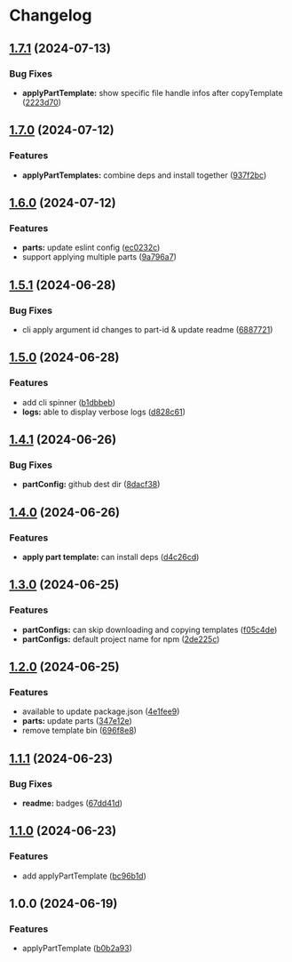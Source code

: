 # Changelog

## [1.7.1](https://github.com/GloryWong/templates/compare/v1.7.0...v1.7.1) (2024-07-13)


### Bug Fixes

* **applyPartTemplate:** show specific file handle infos after copyTemplate ([2223d70](https://github.com/GloryWong/templates/commit/2223d70a06d33db302a3de8c4bd0d36a4571d1e8))

## [1.7.0](https://github.com/GloryWong/templates/compare/v1.6.0...v1.7.0) (2024-07-12)


### Features

* **applyPartTemplates:** combine deps and install together ([937f2bc](https://github.com/GloryWong/templates/commit/937f2bc453615da103442eb3b970daa550341d61))

## [1.6.0](https://github.com/GloryWong/templates/compare/v1.5.1...v1.6.0) (2024-07-12)


### Features

* **parts:** update eslint config ([ec0232c](https://github.com/GloryWong/templates/commit/ec0232c6afa87530cdb446c15df57a11bae8a489))
* support applying multiple parts ([9a796a7](https://github.com/GloryWong/templates/commit/9a796a7d4b54bf2d6c756a221a118ad4aa2dbd50))

## [1.5.1](https://github.com/GloryWong/templates/compare/v1.5.0...v1.5.1) (2024-06-28)


### Bug Fixes

* cli apply argument id changes to part-id & update readme ([6887721](https://github.com/GloryWong/templates/commit/68877211116f67957c4a5c147d750fc33f0a0398))

## [1.5.0](https://github.com/GloryWong/templates/compare/v1.4.1...v1.5.0) (2024-06-28)


### Features

* add cli spinner ([b1dbbeb](https://github.com/GloryWong/templates/commit/b1dbbeb64e54c60fe06531a668dcd4e09074ddd2))
* **logs:** able to display verbose logs ([d828c61](https://github.com/GloryWong/templates/commit/d828c616ada1d277f3d150809c4261ae6e790438))

## [1.4.1](https://github.com/GloryWong/templates/compare/v1.4.0...v1.4.1) (2024-06-26)


### Bug Fixes

* **partConfig:** github dest dir ([8dacf38](https://github.com/GloryWong/templates/commit/8dacf3814f7865d2cd66fc61f05e49e0221b2656))

## [1.4.0](https://github.com/GloryWong/templates/compare/v1.3.0...v1.4.0) (2024-06-26)


### Features

* **apply part template:** can install deps ([d4c26cd](https://github.com/GloryWong/templates/commit/d4c26cd022a526d78ce230be6fc63adc5416a38e))

## [1.3.0](https://github.com/GloryWong/templates/compare/v1.2.0...v1.3.0) (2024-06-25)


### Features

* **partConfigs:** can skip downloading and copying templates ([f05c4de](https://github.com/GloryWong/templates/commit/f05c4de4aa834dfafea008bccde0f3ac5310f662))
* **partConfigs:** default project name for npm ([2de225c](https://github.com/GloryWong/templates/commit/2de225cdfce0a352e1a87fc0e74d10a95946bbfb))

## [1.2.0](https://github.com/GloryWong/templates/compare/v1.1.1...v1.2.0) (2024-06-25)


### Features

* available to update package.json ([4e1fee9](https://github.com/GloryWong/templates/commit/4e1fee9538548b6ce257d59d2887aeb64b6057f5))
* **parts:** update parts ([347e12e](https://github.com/GloryWong/templates/commit/347e12eafee286a13f00287b102616ab9596fa7a))
* remove template bin ([696f8e8](https://github.com/GloryWong/templates/commit/696f8e8091e395b224e7ba3a8e32c424e44cb44d))

## [1.1.1](https://github.com/GloryWong/templates/compare/v1.1.0...v1.1.1) (2024-06-23)


### Bug Fixes

* **readme:** badges ([67dd41d](https://github.com/GloryWong/templates/commit/67dd41d73ba9c815d009a72dbe2d4c1a95fba8b7))

## [1.1.0](https://github.com/GloryWong/templates/compare/v1.0.0...v1.1.0) (2024-06-23)


### Features

* add applyPartTemplate ([bc96b1d](https://github.com/GloryWong/templates/commit/bc96b1daee345e3fd4c7da3073f1ab2aff3b778b))

## 1.0.0 (2024-06-19)


### Features

* applyPartTemplate ([b0b2a93](https://github.com/GloryWong/templates/commit/b0b2a93a634f7c1fc9101beb42bf7041cee65213))
